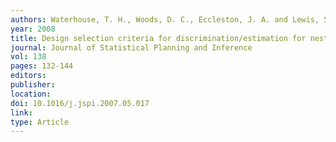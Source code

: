 ```yaml
---
authors: Waterhouse, T. H., Woods, D. C., Eccleston, J. A. and Lewis, S. M. 
year: 2008 
title: Design selection criteria for discrimination/estimation for nested models and a binomial response 
journal: Journal of Statistical Planning and Inference 
vol: 138 
pages: 132-144 
editors: 
publisher: 
location: 
doi: 10.1016/j.jspi.2007.05.017 
link: 
type: Article 
---
```

 
